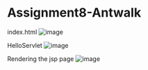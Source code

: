 # Assignment8-Antwalk

index.html
![image](https://user-images.githubusercontent.com/123260591/218275126-09e1573b-82e0-40d0-a4a3-2708052957c1.png)

HelloServlet
![image](https://user-images.githubusercontent.com/123260591/218275180-64308f78-d564-4fbe-95d3-9d7db8aeacd1.png)

Rendering the jsp page
![image](https://user-images.githubusercontent.com/123260591/218275195-ea118a04-e2f2-480e-bbd6-88ab10eb6f0d.png)
